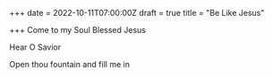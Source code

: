+++
date = 2022-10-11T07:00:00Z
draft = true
title = "Be Like Jesus"

+++
Come to my Soul Blessed Jesus

Hear O Savior 

Open thou fountain and fill me in